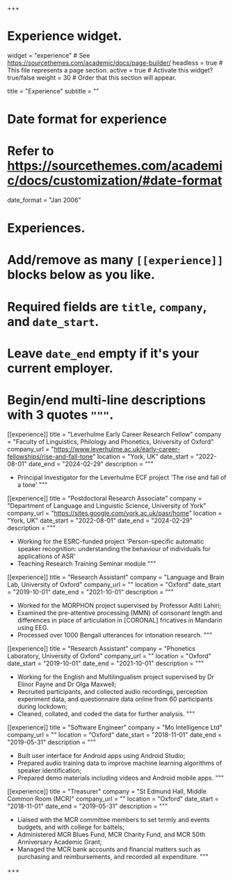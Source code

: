 +++
# Experience widget.
widget = "experience"  # See https://sourcethemes.com/academic/docs/page-builder/
headless = true  # This file represents a page section.
active = true  # Activate this widget? true/false
weight = 30  # Order that this section will appear.

title = "Experience"
subtitle = ""

# Date format for experience
#   Refer to https://sourcethemes.com/academic/docs/customization/#date-format
date_format = "Jan 2006"

# Experiences.
#   Add/remove as many `[[experience]]` blocks below as you like.
#   Required fields are `title`, `company`, and `date_start`.
#   Leave `date_end` empty if it's your current employer.
#   Begin/end multi-line descriptions with 3 quotes `"""`.

[[experience]]
  title = "Leverhulme Early Career Research Fellow"
  company = "Faculty of Linguistics, Philology and Phonetics, University of Oxford"
  company_url = "https://www.leverhulme.ac.uk/early-career-fellowships/rise-and-fall-tone"
  location = "York, UK"
  date_start = "2022-08-01"
  date_end = "2024-02-29"
  description = """
  * Principal Investigator for the Leverhulme ECF project 'The rise and fall of a tone'
  """

[[experience]]
  title = "Postdoctoral Research Associate"
  company = "Department of Language and Linguistic Science, University of York"
  company_url = "https://sites.google.com/york.ac.uk/pasr/home"
  location = "York, UK"
  date_start = "2022-08-01"
  date_end = "2024-02-29"
  description = """
  * Working for the ESRC-funded project 'Person-specific automatic speaker recognition: understanding the behaviour of individuals for applications of ASR'
  * Teaching Research Training Seminar module
  """
  
[[experience]]
  title = "Research Assistant"
  company = "Language and Brain Lab, University of Oxford"
  company_url = ""
  location = "Oxford"
  date_start = "2019-10-01"
  date_end = "2021-10-01"
  description = """
  * Worked for the MORPHON project supervised by Professor Aditi Lahiri;
  * Examined the pre-attentive processing (MMN) of consonant length and differences in place of articulation in [CORONAL] fricatives in Mandarin using EEG.
  * Processed over 1000 Bengali utterances for intonation research.
  """
  
[[experience]]
  title = "Research Assistant"
  company = "Phonetics Laboratory, University of Oxford"
  company_url = ""
  location = "Oxford"
  date_start = "2019-10-01"
  date_end = "2021-10-01"
  description = """
  * Working for the English and Multilingualism project supervised by Dr Elinor Payne and Dr Olga Maxwell;
  * Recruited participants, and collected audio recordings, perception experiment data, and questionnaire data online from 60 participants during lockdown;
  * Cleaned, collated, and coded the data for further analysis.
  """

[[experience]]
  title = "Software Engineer"
  company = "Mo Intelligence Ltd"
  company_url = ""
  location = "Oxford"
  date_start = "2018-11-01"
  date_end = "2019-05-31"
  description = """
  * Built user interface for Android apps using Android Studio;
  * Prepared audio training data to improve machine learning algorithms of speaker identification;
  * Prepared demo materials including videos and Android mobile apps.
  """
  
[[experience]]
  title = "Treasurer"
  company = "St Edmund Hall, Middle Common Room (MCR)"
  company_url = ""
  location = "Oxford"
  date_start = "2018-11-01"
  date_end = "2019-05-31"
  description = """
  * Liaised with the MCR committee members to set termly and events budgets, and with college for battels;
  * Administered MCR Blues Fund, MCR Charity Fund, and MCR 50th Anniversary Academic Grant;
  * Managed the MCR bank accounts and financial matters such as purchasing and reimbursements, and recorded all expenditure.
  """

+++
